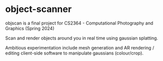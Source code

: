 # object-scanner
objscan is a final project for CS2364 - Computational Photography and Graphics (Spring 2024)

Scan and render objects around you in real time using gaussian splatting.

Ambitious experimentation include mesh generation and AR rendering / editing client-side software to manipulate gaussians (colour/crop).

